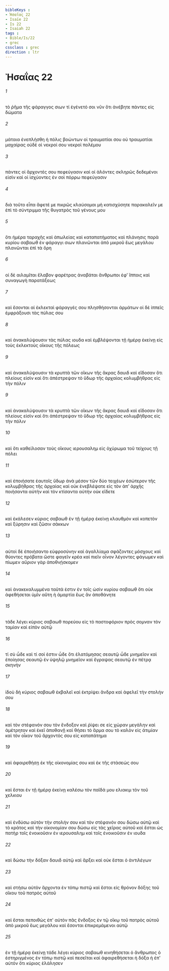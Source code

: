 ```yaml
---
bibleKeys : 
- Ἠσαΐας 22
- Isaïe 22
- Is 22
- Isaiah 22
tags : 
- Bible/Is/22
- grec
cssclass : grec
direction : ltr
---
```


# Ἠσαΐας 22

###### 1
τὸ ῥῆμα τῆς φάραγγος σιων τί ἐγένετό σοι νῦν ὅτι ἀνέβητε πάντες εἰς δώματα
###### 2
μάταια ἐνεπλήσθη ἡ πόλις βοώντων οἱ τραυματίαι σου οὐ τραυματίαι μαχαίρας οὐδὲ οἱ νεκροί σου νεκροὶ πολέμου
###### 3
πάντες οἱ ἄρχοντές σου πεφεύγασιν καὶ οἱ ἁλόντες σκληρῶς δεδεμένοι εἰσίν καὶ οἱ ἰσχύοντες ἐν σοὶ πόρρω πεφεύγασιν
###### 4
διὰ τοῦτο εἶπα ἄφετέ με πικρῶς κλαύσομαι μὴ κατισχύσητε παρακαλεῖν με ἐπὶ τὸ σύντριμμα τῆς θυγατρὸς τοῦ γένους μου
###### 5
ὅτι ἡμέρα ταραχῆς καὶ ἀπωλείας καὶ καταπατήματος καὶ πλάνησις παρὰ κυρίου σαβαωθ ἐν φάραγγι σιων πλανῶνται ἀπὸ μικροῦ ἕως μεγάλου πλανῶνται ἐπὶ τὰ ὄρη
###### 6
οἱ δὲ αιλαμῖται ἔλαβον φαρέτρας ἀναβάται ἄνθρωποι ἐφ' ἵπποις καὶ συναγωγὴ παρατάξεως
###### 7
καὶ ἔσονται αἱ ἐκλεκταὶ φάραγγές σου πλησθήσονται ἁρμάτων οἱ δὲ ἱππεῖς ἐμφράξουσι τὰς πύλας σου
###### 8
καὶ ἀνακαλύψουσιν τὰς πύλας ιουδα καὶ ἐμβλέψονται τῇ ἡμέρᾳ ἐκείνῃ εἰς τοὺς ἐκλεκτοὺς οἴκους τῆς πόλεως
###### 9
καὶ ἀνακαλύψουσιν τὰ κρυπτὰ τῶν οἴκων τῆς ἄκρας δαυιδ καὶ εἴδοσαν ὅτι πλείους εἰσὶν καὶ ὅτι ἀπέστρεψαν τὸ ὕδωρ τῆς ἀρχαίας κολυμβήθρας εἰς τὴν πόλιν
###### 9
καὶ ἀνακαλύψουσιν τὰ κρυπτὰ τῶν οἴκων τῆς ἄκρας δαυιδ καὶ εἴδοσαν ὅτι πλείους εἰσὶν καὶ ὅτι ἀπέστρεψαν τὸ ὕδωρ τῆς ἀρχαίας κολυμβήθρας εἰς τὴν πόλιν
###### 10
καὶ ὅτι καθείλοσαν τοὺς οἴκους ιερουσαλημ εἰς ὀχύρωμα τοῦ τείχους τῇ πόλει
###### 11
καὶ ἐποιήσατε ἑαυτοῖς ὕδωρ ἀνὰ μέσον τῶν δύο τειχέων ἐσώτερον τῆς κολυμβήθρας τῆς ἀρχαίας καὶ οὐκ ἐνεβλέψατε εἰς τὸν ἀπ' ἀρχῆς ποιήσαντα αὐτὴν καὶ τὸν κτίσαντα αὐτὴν οὐκ εἴδετε
###### 12
καὶ ἐκάλεσεν κύριος σαβαωθ ἐν τῇ ἡμέρᾳ ἐκείνῃ κλαυθμὸν καὶ κοπετὸν καὶ ξύρησιν καὶ ζῶσιν σάκκων
###### 13
αὐτοὶ δὲ ἐποιήσαντο εὐφροσύνην καὶ ἀγαλλίαμα σφάζοντες μόσχους καὶ θύοντες πρόβατα ὥστε φαγεῖν κρέα καὶ πιεῖν οἶνον λέγοντες φάγωμεν καὶ πίωμεν αὔριον γὰρ ἀποθνῄσκομεν
###### 14
καὶ ἀνακεκαλυμμένα ταῦτά ἐστιν ἐν τοῖς ὠσὶν κυρίου σαβαωθ ὅτι οὐκ ἀφεθήσεται ὑμῖν αὕτη ἡ ἁμαρτία ἕως ἂν ἀποθάνητε
###### 15
τάδε λέγει κύριος σαβαωθ πορεύου εἰς τὸ παστοφόριον πρὸς σομναν τὸν ταμίαν καὶ εἰπὸν αὐτῷ
###### 16
τί σὺ ὧδε καὶ τί σοί ἐστιν ὧδε ὅτι ἐλατόμησας σεαυτῷ ὧδε μνημεῖον καὶ ἐποίησας σεαυτῷ ἐν ὑψηλῷ μνημεῖον καὶ ἔγραψας σεαυτῷ ἐν πέτρᾳ σκηνήν
###### 17
ἰδοὺ δὴ κύριος σαβαωθ ἐκβαλεῖ καὶ ἐκτρίψει ἄνδρα καὶ ἀφελεῖ τὴν στολήν σου
###### 18
καὶ τὸν στέφανόν σου τὸν ἔνδοξον καὶ ῥίψει σε εἰς χώραν μεγάλην καὶ ἀμέτρητον καὶ ἐκεῖ ἀποθανῇ καὶ θήσει τὸ ἅρμα σου τὸ καλὸν εἰς ἀτιμίαν καὶ τὸν οἶκον τοῦ ἄρχοντός σου εἰς καταπάτημα
###### 19
καὶ ἀφαιρεθήσῃ ἐκ τῆς οἰκονομίας σου καὶ ἐκ τῆς στάσεώς σου
###### 20
καὶ ἔσται ἐν τῇ ἡμέρᾳ ἐκείνῃ καλέσω τὸν παῖδά μου ελιακιμ τὸν τοῦ χελκιου
###### 21
καὶ ἐνδύσω αὐτὸν τὴν στολήν σου καὶ τὸν στέφανόν σου δώσω αὐτῷ καὶ τὸ κράτος καὶ τὴν οἰκονομίαν σου δώσω εἰς τὰς χεῖρας αὐτοῦ καὶ ἔσται ὡς πατὴρ τοῖς ἐνοικοῦσιν ἐν ιερουσαλημ καὶ τοῖς ἐνοικοῦσιν ἐν ιουδα
###### 22
καὶ δώσω τὴν δόξαν δαυιδ αὐτῷ καὶ ἄρξει καὶ οὐκ ἔσται ὁ ἀντιλέγων
###### 23
καὶ στήσω αὐτὸν ἄρχοντα ἐν τόπῳ πιστῷ καὶ ἔσται εἰς θρόνον δόξης τοῦ οἴκου τοῦ πατρὸς αὐτοῦ
###### 24
καὶ ἔσται πεποιθὼς ἐπ' αὐτὸν πᾶς ἔνδοξος ἐν τῷ οἴκῳ τοῦ πατρὸς αὐτοῦ ἀπὸ μικροῦ ἕως μεγάλου καὶ ἔσονται ἐπικρεμάμενοι αὐτῷ
###### 25
ἐν τῇ ἡμέρᾳ ἐκείνῃ τάδε λέγει κύριος σαβαωθ κινηθήσεται ὁ ἄνθρωπος ὁ ἐστηριγμένος ἐν τόπῳ πιστῷ καὶ πεσεῖται καὶ ἀφαιρεθήσεται ἡ δόξα ἡ ἐπ' αὐτόν ὅτι κύριος ἐλάλησεν
